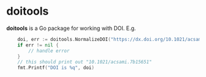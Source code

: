 
# doitools

**doitools** is a Go package for working with DOI. E.g.

```go
    doi, err := doitools.NormalizeDOI("https://dx.doi.org/10.1021/acsami.7b15651")
    if err != nil {
        // handle error
    }
    // this should print out "10.1021/acsami.7b15651"
    fmt.Printf("DOI is %q", doi)
```
